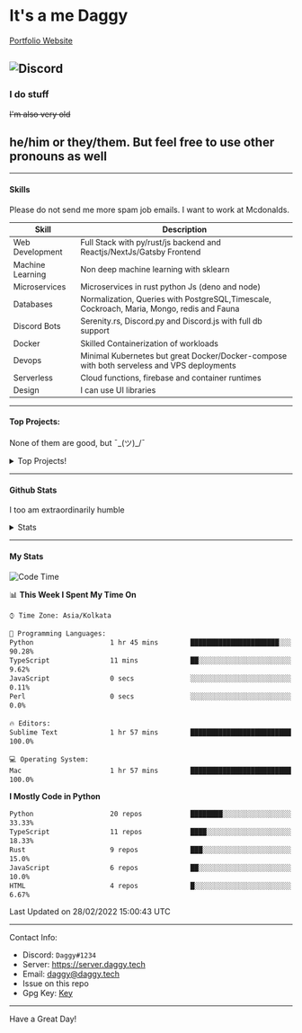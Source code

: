 
# It's a me Daggy

[Portfolio Website](https://daggy.tech)

![Discord](https://img.shields.io/discord/491175207122370581?color=black&label=Discord&logo=discord) 
 ----

### I do stuff

~~I'm also very old~~

## he/him or they/them. But feel free to use other pronouns as well

-----

#### Skills

Please do not send me more spam job emails. I want to work at Mcdonalds.

| Skill | Description |
| ----- | ----------- |
| Web Development | Full Stack with py/rust/js backend and Reactjs/NextJs/Gatsby Frontend
| Machine Learning | Non deep machine learning with sklearn |
| Microservices | Microservices in rust python Js (deno and node) |
| Databases | Normalization, Queries with PostgreSQL,Timescale, Cockroach,  Maria, Mongo, redis and Fauna |
| Discord Bots | Serenity.rs, Discord.py and Discord.js with full db support |
| Docker | Skilled Containerization of workloads |
| Devops | Minimal Kubernetes but great Docker/Docker-compose with both serveless and VPS deployments |
| Serverless | Cloud functions, firebase and container runtimes |
| Design | I can use UI libraries|

-----

#### Top Projects:

None of them are good, but ¯\_(ツ)_/¯
<details>
  <summary>Top Projects!</summary>
    
   - [Dagpi](https://dagpi.xyz) : Full stack api built with rust, postgres, redis, python and typescript with Full frontend dashboard and  full monitoring. Also 2 api wrappers for it.
    
   - [Dagbot](https://dagbot.daggy.tech): discord bot with website and feedback along with large fully customisable interface using Postgres and discord.py
    
   - [R.Daggy](https://github.com/Daggy1234/r.daggy): Private discord bot for my server with rust
    
   - [New York Pizza](https://github.com/Daggy1234/NewYorkPizza): A data science study that uses Data analysis and ML to predict the best place to open a pizza shop
 
</details>

-----

#### Github Stats

I too am extraordinarily humble

<details>
  <summary>Stats</summary>
<a href="https://github.com/Daggy1234">
  <img src="https://github-readme-stats.vercel.app/api?username=Daggy1234&show_icons=true&hide_border=true" />
</a><a href="https://github.com/Daggy1234">
  <img src="https://github-readme-stats.vercel.app/api/top-langs/?username=Daggy1234&layout=compact&langs_count=9&hide=css,html" />
</a><a href="https://github.com/Daggy1234">
 <img src="https://raw.githubusercontent.com/Daggy1234/generate-stats/master/generated/overview.svg" />
</a><a href="https://github.com/Daggy1234">
 <img src="https://raw.githubusercontent.com/Daggy1234/generate-stats/master/generated/languages.svg" />
 </a>
</details>
  
-----

#### My Stats

<!--START_SECTION:waka-->
![Code Time](http://img.shields.io/badge/Code%20Time-1%2C008%20hrs%2045%20mins-blue)

📊 **This Week I Spent My Time On** 

```text
⌚︎ Time Zone: Asia/Kolkata

💬 Programming Languages: 
Python                   1 hr 45 mins        ██████████████████████░░░   90.28% 
TypeScript               11 mins             ██░░░░░░░░░░░░░░░░░░░░░░░   9.62% 
JavaScript               0 secs              ░░░░░░░░░░░░░░░░░░░░░░░░░   0.11% 
Perl                     0 secs              ░░░░░░░░░░░░░░░░░░░░░░░░░   0.0%

🔥 Editors: 
Sublime Text             1 hr 57 mins        █████████████████████████   100.0%

💻 Operating System: 
Mac                      1 hr 57 mins        █████████████████████████   100.0%

```

**I Mostly Code in Python** 

```text
Python                   20 repos            ████████░░░░░░░░░░░░░░░░░   33.33% 
TypeScript               11 repos            ████░░░░░░░░░░░░░░░░░░░░░   18.33% 
Rust                     9 repos             ███░░░░░░░░░░░░░░░░░░░░░░   15.0% 
JavaScript               6 repos             ██░░░░░░░░░░░░░░░░░░░░░░░   10.0% 
HTML                     4 repos             █░░░░░░░░░░░░░░░░░░░░░░░░   6.67%

```



 Last Updated on 28/02/2022 15:00:43 UTC
<!--END_SECTION:waka-->

-----

Contact Info:

- Discord: `Daggy#1234`
- Server: https://server.daggy.tech
- Email: daggy@daggy.tech
- Issue on this repo
- Gpg Key: [Key](https://github.com/daggy1234.gpg)

-----
Have a Great Day!
